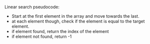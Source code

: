 Linear search pseudocode:

- Start at the first element in the array and move towards the last.
- at each element though, check if the element is equal to the target element.
- if element found, return the index of the element
- if element not found, return -1
